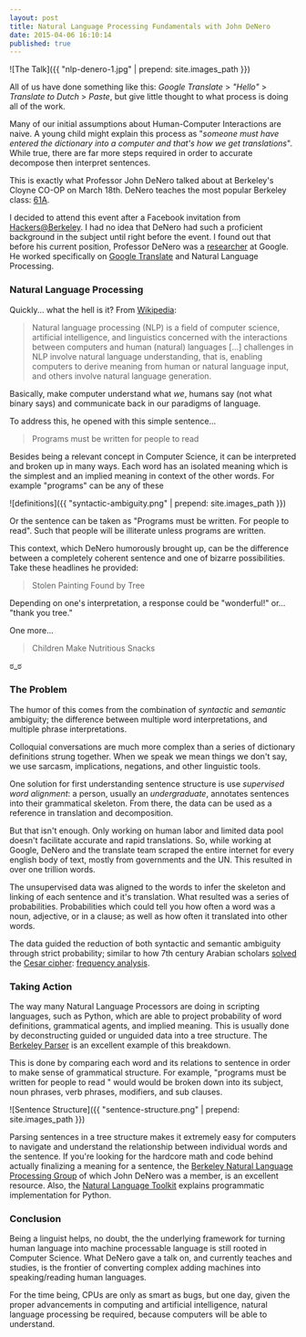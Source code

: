 ```yaml
---
layout: post
title: Natural Language Processing Fundamentals with John DeNero
date: 2015-04-06 16:10:14
published: true
---
```


![The Talk]({{ "nlp-denero-1.jpg" | prepend: site.images_path }})

All of us have done something like this: *Google Translate* > *"Hello"* > *Translate to Dutch* > *Paste*, but give little thought to what process is doing all of the work.
<!-- more -->

Many of our initial assumptions about Human-Computer Interactions are naive. A young child might explain this process as "*someone must have entered the dictionary into a computer and that's how we get translations*". While true, there are far more steps required in order to accurate decompose then interpret sentences.

This is exactly what Professor John DeNero talked about at Berkeley's Cloyne CO-OP on March 18th. DeNero teaches the most popular Berkeley class: [61A](http://cs61a.org).

I decided to attend this event after a Facebook invitation from [Hackers@Berkeley](http://hackersatberkeley.com). I had no idea that DeNero had such a proficient background in the subject until right before the event. I found out that before his current position, Professor DeNero was a [researcher](http://research.google.com/pubs/author38952.html) at Google. He worked specifically on [Google Translate](https://translate.google.com) and Natural Language Processing.


### Natural Language Processing

Quickly... what the hell is it? From [Wikipedia](http://en.wikipedia.org/wiki/Natural_language_processing):

> Natural language processing (NLP) is a field of computer science, artificial intelligence, and linguistics concerned with the interactions between computers and human (natural) languages
> [...] challenges in NLP involve natural language understanding, that is, enabling computers to derive meaning from human or natural language input, and others involve natural language generation.

Basically, make computer understand what *we*, humans say (not what binary says) and communicate back in our paradigms of language.

To address this, he opened with this simple sentence...

> Programs must be written for people to read

Besides being a relevant concept in Computer Science, it can be interpreted and broken up in many ways. Each word has an isolated meaning which is the simplest and an implied meaning in context of the other words. For example "programs" can be any of these 

![definitions]({{ "syntactic-ambiguity.png" | prepend: site.images_path }})

Or the sentence can be taken as "Programs must be written. For people to read". Such that people will be illiterate unless programs are written.

This context, which DeNero humorously brought up, can be the difference between a completely coherent sentence and one of bizarre possibilities. Take these headlines he provided:

> Stolen Painting Found by Tree

Depending on one's interpretation, a response could be "wonderful!" or... "thank you tree."

One more...

> Children Make Nutritious Snacks

ಠ_ಠ

### The Problem

The humor of this comes from the combination of *syntactic* and *semantic* ambiguity; the difference between multiple word interpretations, and multiple phrase interpretations.

Colloquial conversations are much more complex than a series of dictionary definitions strung together. When we speak we mean things we don't say, we use sarcasm, implications, negations, and other linguistic tools.

One solution for first understanding sentence structure is use *supervised word alignment*: a person, usually an *undergraduate*, annotates sentences into their grammatical skeleton. From there, the data can be used as a reference in translation and decomposition.

But that isn't enough. Only working on human labor and limited data pool doesn't facilitate accurate and rapid translations. So, while working at Google, DeNero and the translate team scraped the entire internet for every english body of text, mostly from governments and the UN. This resulted in over one trillion words.

The unsupervised data was aligned to the words to infer the skeleton and linking of each sentence and it's translation. What resulted was a series of probabilities. Probabilities which could tell you how often a word was a noun, adjective, or in a clause; as well as how often it translated into other words.

The data guided the reduction of both syntactic and semantic ambiguity through strict probability; similar to how 7th century Arabian scholars [solved](http://en.wikipedia.org/wiki/Frequency_analysis#History_and_usage) the [Cesar cipher](http://en.wikipedia.org/wiki/Caesar_cipher): [frequency analysis](http://en.wikipedia.org/wiki/Frequency_analysis).

### Taking Action

The way many Natural Language Processors are doing in scripting languages, such as Python, which are able to project probability of word definitions, grammatical agents, and implied meaning. This is usually done by deconstructing guided or unguided data into a tree structure.  The [Berkeley Parser](http://tomato.banatao.berkeley.edu:8080/parser/parser.html) is an excellent example of this breakdown.

This is done by comparing each word and its relations to sentence in order to make sense of grammatical structure. For example, "programs must be written for people to read " would would be broken down into its subject,  noun phrases, verb phrases, modifiers, and sub clauses.

![Sentence Structure]({{ "sentence-structure.png" | prepend: site.images_path }})

Parsing sentences in a tree structure makes it extremely easy for computers to navigate and understand the relationship between individual words and the sentence. If you're looking for the hardcore math and code behind actually finalizing a meaning for a sentence, the [Berkeley Natural Language Processing Group](http://nlp.cs.berkeley.edu/index.shtml) of which John DeNero was a member, is an excellent resource. Also, the [Natural Language Toolkit](http://www.nltk.org/book/) explains programmatic implementation for Python.

### Conclusion

Being a linguist helps, no doubt, the the underlying framework for turning human language into machine processable language is still rooted in Computer Science. What DeNero gave a talk on, and currently teaches and studies, is the frontier of converting complex adding machines into speaking/reading human languages.

For the time being, CPUs are only as smart as bugs, but one day, given the proper advancements in computing and artificial intelligence, natural language processing be required, because computers will be able to understand.

